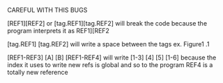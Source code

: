 CAREFUL WITH THIS BUGS

[REF1][REF2] or [tag.REF1][tag.REF2]
will break the code because the program interprets it as REF1][REF2

[tag.REF1] [tag.REF2]
will write a space between the tags ex. Figure1 .1 

[REF1-REF3] [A] [B] [REF1-REF4]
will write [1-3] [4] [5] [1-6] because the index it uses to write new refs is global and so to the program REF4 is a totally new reference

